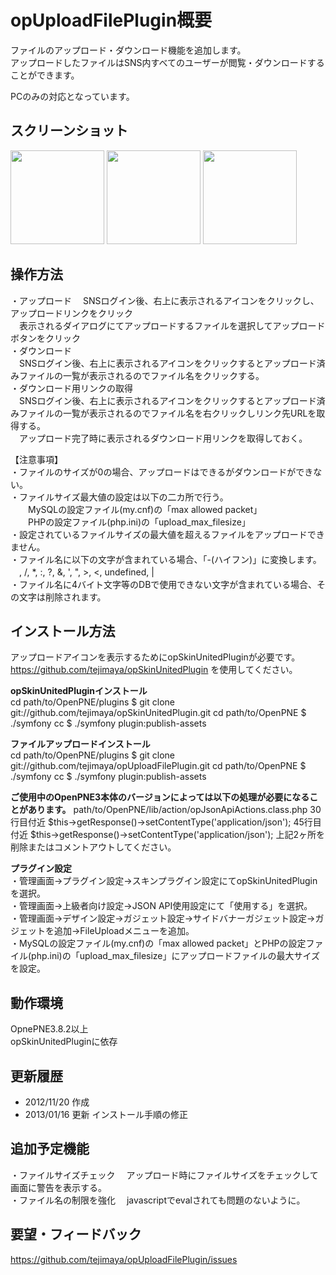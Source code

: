 opUploadFilePlugin概要
======================
ファイルのアップロード・ダウンロード機能を追加します。  
アップロードしたファイルはSNS内すべてのユーザーが閲覧・ダウンロードすることができます。  

PCのみの対応となっています。  


スクリーンショット
------
<a href="http://tejimaya.github.com/opUploadFilePlugin/images/fup_01.png" target=brank>
<img src="http://tejimaya.github.com/opUploadFilePlugin/images/fup_01.png" height=150/></a>
<a href="http://tejimaya.github.com/opUploadFilePlugin/images/fup_02.png" target=brank>
<img src="http://tejimaya.github.com/opUploadFilePlugin/images/fup_02.png" height=150/></a>
<a href="http://tejimaya.github.com/opUploadFilePlugin/images/fup_03.png" target=brank>
<img src="http://tejimaya.github.com/opUploadFilePlugin/images/fup_03.png" height=150/></a>


操作方法
----------------
・アップロード
　SNSログイン後、右上に表示されるアイコンをクリックし、アップロードリンクをクリック  
　表示されるダイアログにてアップロードするファイルを選択してアップロードボタンをクリック  
・ダウンロード  
　SNSログイン後、右上に表示されるアイコンをクリックするとアップロード済みファイルの一覧が表示されるのでファイル名をクリックする。  
・ダウンロード用リンクの取得  
　SNSログイン後、右上に表示されるアイコンをクリックするとアップロード済みファイルの一覧が表示されるのでファイル名を右クリックしリンク先URLを取得する。  
　アップロード完了時に表示されるダウンロード用リンクを取得しておく。  

【注意事項】  
・ファイルのサイズが0の場合、アップロードはできるがダウンロードができない。  
・ファイルサイズ最大値の設定は以下の二カ所で行う。  
　　MySQLの設定ファイル(my.cnf)の「max allowed packet」  
　　PHPの設定ファイル(php.ini)の「upload_max_filesize」  
・設定されているファイルサイズの最大値を超えるファイルをアップロードできません。  
・ファイル名に以下の文字が含まれている場合、「-(ハイフン)」に変換します。  
　\, /, *, :, ?, &, ', ", >, <, undefined, |  
・ファイル名に4バイト文字等のDBで使用できない文字が含まれている場合、その文字は削除されます。  


インストール方法
----------------
アップロードアイコンを表示するためにopSkinUnitedPluginが必要です。  
https://github.com/tejimaya/opSkinUnitedPlugin を使用してください。  


**opSkinUnitedPluginインストール**  
    cd path/to/OpenPNE/plugins
    $ git clone git://github.com/tejimaya/opSkinUnitedPlugin.git
    cd path/to/OpenPNE
    $ ./symfony cc
    $ ./symfony plugin:publish-assets

**ファイルアップロードインストール**  
    cd path/to/OpenPNE/plugins
    $ git clone git://github.com/tejimaya/opUploadFilePlugin.git
    cd path/to/OpenPNE
    $ ./symfony cc
    $ ./symfony plugin:publish-assets

**ご使用中のOpenPNE3本体のバージョンによっては以下の処理が必要になることがあります。**
    path/to/OpenPNE/lib/action/opJsonApiActions.class.php
      30行目付近
        $this->getResponse()->setContentType('application/json');
      45行目付近
        $this->getResponse()->setContentType('application/json');
      上記2ヶ所を削除またはコメントアウトしてください。

**プラグイン設定**  
・管理画面->プラグイン設定->スキンプラグイン設定にてopSkinUnitedPluginを選択。  
・管理画面->上級者向け設定->JSON API使用設定にて「使用する」を選択。  
・管理画面->デザイン設定->ガジェット設定->サイドバナーガジェット設定->ガジェットを追加->FileUploadメニューを追加。  
・MySQLの設定ファイル(my.cnf)の「max allowed packet」とPHPの設定ファイル(php.ini)の「upload_max_filesize」にアップロードファイルの最大サイズを設定。  

動作環境
--------
OpnePNE3.8.2以上  
opSkinUnitedPluginに依存  


更新履歴
--------

 * 2012/11/20 作成  
 * 2013/01/16 更新  インストール手順の修正


追加予定機能
----------
 ・ファイルサイズチェック 　アップロード時にファイルサイズをチェックして画面に警告を表示する。  
 ・ファイル名の制限を強化 　javascriptでevalされても問題のないように。  


要望・フィードバック
----------

https://github.com/tejimaya/opUploadFilePlugin/issues